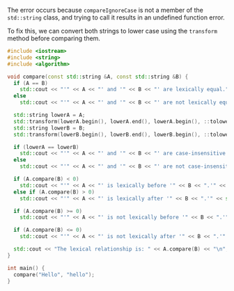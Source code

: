 The error occurs because `compareIgnoreCase` is not a member of the `std::string` class, and trying to call it results in an undefined function error. 

To fix this, we can convert both strings to lower case using the `transform` method before comparing them.

```cpp
#include <iostream>
#include <string>
#include <algorithm>

void compare(const std::string &A, const std::string &B) {
  if (A == B)
    std::cout << "'" << A << "' and '" << B << "' are lexically equal." << std::endl;
  else
    std::cout << "'" << A << "' and '" << B << "' are not lexically equal." << std::endl;

  std::string lowerA = A;
  std::transform(lowerA.begin(), lowerA.end(), lowerA.begin(), ::tolower);
  std::string lowerB = B;
  std::transform(lowerB.begin(), lowerB.end(), lowerB.begin(), ::tolower);

  if (lowerA == lowerB)
    std::cout << "'" << A << "' and '" << B << "' are case-insensitive lexically equal." << std::endl;
  else
    std::cout << "'" << A << "' and '" << B << "' are not case-insensitive lexically equal." << std::endl;

  if (A.compare(B) < 0)
    std::cout << "'" << A << "' is lexically before '" << B << ".'" << std::endl;
  else if (A.compare(B) > 0)
    std::cout << "'" << A << "' is lexically after '" << B << ".'" << std::endl;

  if (A.compare(B) >= 0)
    std::cout << "'" << A << "' is not lexically before '" << B << ".'" << std::endl;

  if (A.compare(B) <= 0)
    std::cout << "'" << A << "' is not lexically after '" << B << ".'" << std::endl;

  std::cout << "The lexical relationship is: " << A.compare(B) << "\n";
}

int main() {
  compare("Hello", "hello");
}
```

